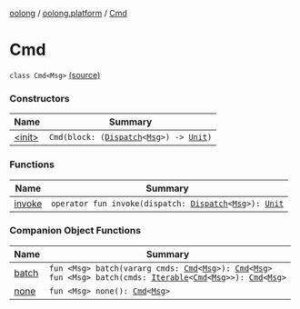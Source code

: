 [oolong](../../index.md) / [oolong.platform](../index.md) / [Cmd](./index.md)

# Cmd

`class Cmd<Msg>` [(source)](https://github.com/pardom/oolong/tree/master/oolong/src/main/kotlin/oolong/platform/Effect.kt#L5)

### Constructors

| Name | Summary |
|---|---|
| [&lt;init&gt;](-init-.md) | `Cmd(block: (`[`Dispatch`](../../oolong/-dispatch.md)`<`[`Msg`](index.md#Msg)`>) -> `[`Unit`](https://kotlinlang.org/api/latest/jvm/stdlib/kotlin/-unit/index.html)`)` |

### Functions

| Name | Summary |
|---|---|
| [invoke](invoke.md) | `operator fun invoke(dispatch: `[`Dispatch`](../../oolong/-dispatch.md)`<`[`Msg`](index.md#Msg)`>): `[`Unit`](https://kotlinlang.org/api/latest/jvm/stdlib/kotlin/-unit/index.html) |

### Companion Object Functions

| Name | Summary |
|---|---|
| [batch](batch.md) | `fun <Msg> batch(vararg cmds: `[`Cmd`](./index.md)`<`[`Msg`](batch.md#Msg)`>): `[`Cmd`](./index.md)`<`[`Msg`](batch.md#Msg)`>`<br>`fun <Msg> batch(cmds: `[`Iterable`](https://kotlinlang.org/api/latest/jvm/stdlib/kotlin.collections/-iterable/index.html)`<`[`Cmd`](./index.md)`<`[`Msg`](batch.md#Msg)`>>): `[`Cmd`](./index.md)`<`[`Msg`](batch.md#Msg)`>` |
| [none](none.md) | `fun <Msg> none(): `[`Cmd`](./index.md)`<`[`Msg`](none.md#Msg)`>` |
